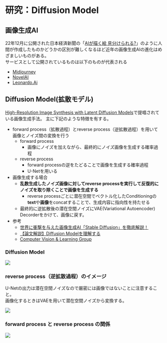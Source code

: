 # 研究：Diffusion Model

## 画像生成AI
22年12月に公開された日本経済新聞の「[AIが描く絵 見分けられる?](https://vdata.nikkei.com/newsgraphics/ai-art/)」のように人間が作成したものかどうかの区別が難しくなるほど近年の画像生成AIの進化はめざましいものがある。  
サービスとして公開されているものは以下のものが代表される

- [Midjourney](https://www.midjourney.com/home/)
- [NovelAI](https://novelai.net/)
- [Leonardo.Ai](https://leonardo.ai/)

## Diffusion Model(拡散モデル) 
[High-Resolution Image Synthesis with Latent Diffusion Models](https://arxiv.org/abs/2112.10752)で提唱されている画像生成手法。
主に下記のような特徴を有する。

- forward process（拡散過程）とreverse process（逆拡散過程）を用いて画像とノイズ間の変換を行う
    - forward process
        - 画像にノイズを加えながら、最終的にノイズ画像を生成する確率過程
    - reverse process
        - forward processの逆をたどることで画像を生成する確率過程
        - U-Netを用いる
- 画像生成する場合
    - **乱数生成したノイズ画像に対してreverse processを実行して反復的にノイズを取り除くことで画像を生成する**
        - reverse processごとに潜在空間でベクトル化したConditioningの**text**や**画像**をconcatすることで、生成内容に指向性を持たせる
    - 最終的に逆拡散後の潜在空間ノイズにVAE(Variational Autoencoder) Decorderをかけて、画像に戻す。
- 参考
    - [世界に衝撃を与えた画像生成AI「Stable Diffusion」を徹底解説！](https://qiita.com/omiita/items/ecf8d60466c50ae8295b)
    - [【論文解説】Diffusion Modelを理解する](https://data-analytics.fun/2022/02/03/understanding-diffusion-model/)
    - [Computer Vision & Learning Group](https://ommer-lab.com/research/latent-diffusion-models/)

### Diffusion Model

![](https://ommer-lab.com/wp-content/uploads/2022/08/article-Figure3-1-1024x508.png)

### reverse process（逆拡散過程）のイメージ
U-Netの出力は潜在空間ノイズなので厳密には画像ではないことに注意すること。  
画像化するときはVAEを用いて潜在空間ノイズから変換する。

![](https://qiita-user-contents.imgix.net/https%3A%2F%2Fi.imgur.com%2FBRUncxB.gif?ixlib=rb-4.0.0&auto=format&gif-q=60&q=75&w=1400&fit=max&s=1b104d38498660c2084087972ced9e26)

### forward process と reverse process の関係

![](https://data-analytics.fun/wp-content/uploads/2022/02/image-12-768x489.png)
